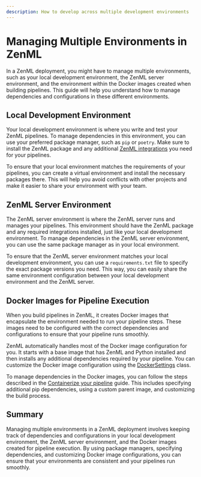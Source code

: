 ```yaml
---
description: How to develop across multiple development environments
---
```


# Managing Multiple Environments in ZenML

In a ZenML deployment, you might have to manage multiple environments, such as your local development environment, the ZenML server environment, and the environment within the Docker images created when building pipelines. This guide will help you understand how to manage dependencies and configurations in these different environments.

## Local Development Environment

Your local development environment is where you write and test your ZenML pipelines. To manage dependencies in this environment, you can use your preferred package manager, such as `pip` or `poetry`. Make sure to install the ZenML package and any additional [ZenML integrations](broken-reference) you need for your pipelines.

To ensure that your local environment matches the requirements of your pipelines, you can create a virtual environment and install the necessary packages there. This will help you avoid conflicts with other projects and make it easier to share your environment with your team.

## ZenML Server Environment

The ZenML server environment is where the ZenML server runs and manages your pipelines. This environment should have the ZenML package and any required integrations installed, just like your local development environment. To manage dependencies in the ZenML server environment, you can use the same package manager as in your local environment.

To ensure that the ZenML server environment matches your local development environment, you can use a `requirements.txt` file to specify the exact package versions you need. This way, you can easily share the same environment configuration between your local development environment and the ZenML server.

## Docker Images for Pipeline Execution

When you build pipelines in ZenML, it creates Docker images that encapsulate the environment needed to run your pipeline steps. These images need to be configured with the correct dependencies and configurations to ensure that your pipeline runs smoothly.

ZenML automatically handles most of the Docker image configuration for you. It starts with a base image that has ZenML and Python installed and then installs any additional dependencies required by your pipeline. You can customize the Docker image configuration using the [DockerSettings](containerize-your-pipeline.md) class.

To manage dependencies in the Docker images, you can follow the steps described in the [Containerize your pipeline](containerize-your-pipeline.md) guide. This includes specifying additional pip dependencies, using a custom parent image, and customizing the build process.

## Summary

Managing multiple environments in a ZenML deployment involves keeping track of dependencies and configurations in your local development environment, the ZenML server environment, and the Docker images created for pipeline execution. By using package managers, specifying dependencies, and customizing Docker image configurations, you can ensure that your environments are consistent and your pipelines run smoothly.
